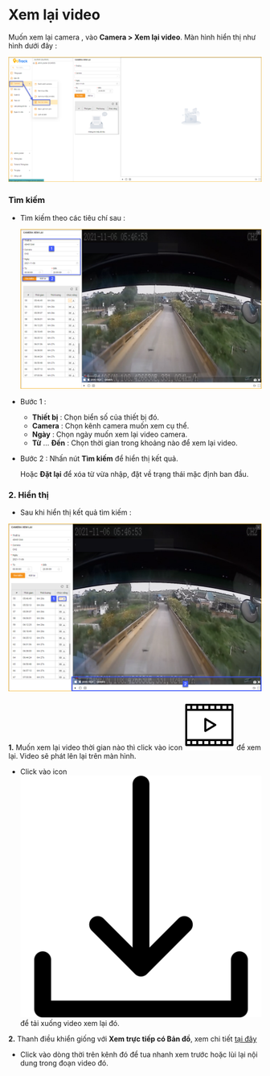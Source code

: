 # Xem lại video

Muốn xem lại camera , vào **Camera > Xem lại video**. Màn hình hiển thị như hình dưới đây :

<span style="display:block;text-align:left">![Manage device ](/docs/assets/images/web-interface/livestream/playback-2.png)

### Tìm kiếm

* Tìm kiếm theo các tiêu chí sau : 

  <span style="display:block;text-align:left">![Manage device ](/docs/assets/images/web-interface/livestream/playback-search.png)
- Bước 1 : 
  - **Thiết bị** : Chọn biển số của thiết bị đó.
  - **Camera** : Chọn kênh camera muốn xem cụ thể.
  - **Ngày** : Chọn ngày muốn xem lại video camera.
  - **Từ** ... **Đến** : Chọn thời gian trong khoảng nào để xem lại video.

- Bước 2 :  Nhấn nút **Tìm kiếm** để hiển thị kết quả.
    
    Hoặc **Đặt lại** để xóa từ vừa nhập, đặt về trạng thái mặc định ban đầu.

### 2. Hiển thị

* Sau khi hiển thị kết quả tìm kiếm :

 <span style="display:block;text-align:left">![Manage device ](/docs/assets/images/web-interface/livestream/playback-tool.png)

**1.**  Muốn xem lại video thời gian nào thì click vào icon <span class="icon-left svg-filter-info">![Ok](/docs/assets/images/web-interface/icon/SVG/icons8-video.svg) để xem lại. Video sẽ  phát lên lại trên màn hình.
  *  Click vào icon <span class="icon-left svg-filter-info">![Ok](/docs/assets/images/web-interface/icon/SVG/download-svgrepo-com.svg) để tải xuống video xem lại đó. 

**2.** Thanh điều khiển giống với **Xem trực tiếp có Bản đồ**, xem chi tiết [tại đây](vi/modules/web-interface/camera/livestream/#livestream-tool)

* Click vào dòng thời trên kênh đó để tua nhanh xem trước hoặc lùi lại nội dung trong đoạn video đó.